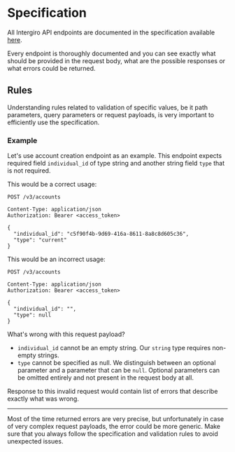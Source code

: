 # Specification

All Intergiro API endpoints are documented in the specification available [here](https://3d.intergiro.com/v3/docs).

Every endpoint is thoroughly documented and you can see exactly what should be provided in the request body, what are the possible responses or what errors could be returned.

## Rules

Understanding rules related to validation of specific values, be it path parameters, query parameters or request payloads, is very important to efficiently use the specification.

### Example

Let's use account creation endpoint as an example. This endpoint expects required field `individual_id` of type string and another string field `type` that is not required.

This would be a correct usage:

```{1,7,8}
POST /v3/accounts

Content-Type: application/json
Authorization: Bearer <access_token>

{
  "individual_id": "c5f90f4b-9d69-416a-8611-8a8c8d605c36",
  "type": "current"
}
```

This would be an incorrect usage:

```{1,7,8}
POST /v3/accounts

Content-Type: application/json
Authorization: Bearer <access_token>

{
  "individual_id": "",
  "type": null
}
```

What's wrong with this request payload?

- `individual_id` cannot be an empty string. Our `string` type requires non-empty strings.
- `type` cannot be specified as null. We distinguish between an optional parameter and a parameter that can be `null`. Optional parameters can be omitted entirely and not present in the request body at all.

Response to this invalid request would contain list of errors that describe exactly what was wrong.

---

Most of the time returned errors are very precise, but unfortunately in case of very complex request payloads, the error could be more generic.
Make sure that you always follow the specification and validation rules to avoid unexpected issues.
